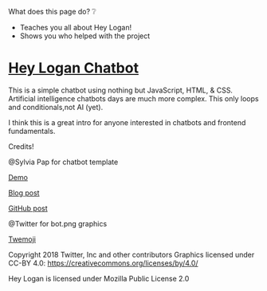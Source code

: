What does this page do? ❔
  - Teaches you all about Hey Logan!
  - Shows you who helped with the project


# [Hey Logan Chatbot](https://Hey-Logan.logangarcia.repl.co)

This is a simple chatbot using nothing but JavaScript, HTML, & CSS. Artificial intelligence chatbots days are much more complex. This only loops and conditionals,not AI (yet).

I think this is a great intro for anyone interested in chatbots and frontend fundamentals.




Credits!



@Sylvia Pap 
for chatbot template

[Demo](https://sylviapap.github.io/chatbot/)

[Blog post](https://dev.to/sylviapap/make-a-simple-chatbot-with-javascript-1gc)

[GitHub post](https://github.com/sylviapap/chatbot)



@Twitter 
for bot.png graphics

[Twemoji](https://twemoji.twitter.com/)

Copyright 2018 Twitter, Inc and other contributors
Graphics licensed under CC-BY 4.0: https://creativecommons.org/licenses/by/4.0/



Hey Logan is licensed under Mozilla Public License 2.0



